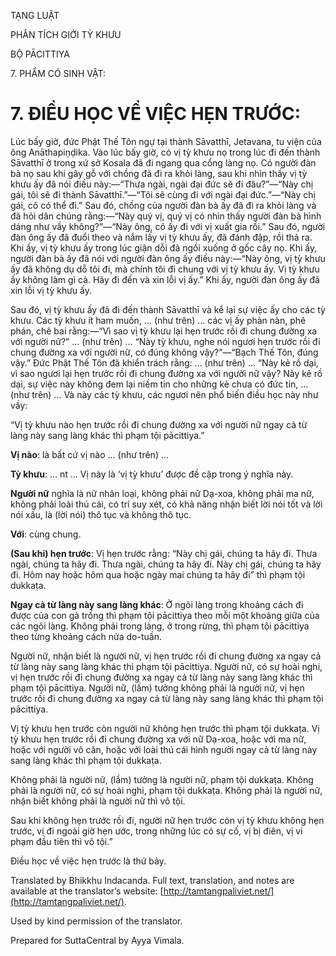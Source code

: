  

TẠNG LUẬT

PHÂN TÍCH GIỚI TỲ KHƯU

BỘ PĀCITTIYA

7\. PHẨM CÓ SINH VẬT:

# 7\. ĐIỀU HỌC VỀ VIỆC HẸN TRƯỚC:

Lúc bấy giờ, đức Phật Thế Tôn ngự tại thành Sāvatthī, Jetavana, tu viện của ông Anāthapiṇḍika. Vào lúc bấy giờ, có vị tỳ khưu nọ trong lúc đi đến thành Sāvatthī ở trong xứ sở Kosala đã đi ngang qua cổng làng nọ. Có người đàn bà nọ sau khi gây gỗ với chồng đã đi ra khỏi làng, sau khi nhìn thấy vị tỳ khưu ấy đã nói điều này:—“Thưa ngài, ngài đại đức sẽ đi đâu?”—“Này chị gái, tôi sẽ đi thành Sāvatthī.”—“Tôi sẽ cùng đi với ngài đại đức.”—“Này chị gái, cô có thể đi.” Sau đó, chồng của người đàn bà ấy đã đi ra khỏi làng và đã hỏi dân chúng rằng:—“Này quý vị, quý vị có nhìn thấy người đàn bà hình dáng như vầy không?”—“Này ông, cô ấy đi với vị xuất gia rồi.” Sau đó, người đàn ông ấy đã đuổi theo và nắm lấy vị tỳ khưu ấy, đã đánh đập, rồi thả ra. Khi ấy, vị tỳ khưu ấy trong lúc giận dỗi đã ngồi xuống ở gốc cây nọ. Khi ấy, người đàn bà ấy đã nói với người đàn ông ấy điều này:—“Này ông, vị tỳ khưu ấy đã không dụ dỗ tôi đi, mà chính tôi đi chung với vị tỳ khưu ấy. Vị tỳ khưu ấy không làm gì cả. Hãy đi đến và xin lỗi vị ấy.” Khi ấy, người đàn ông ấy đã xin lỗi vị tỳ khưu ấy.

Sau đó, vị tỳ khưu ấy đã đi đến thành Sāvatthī và kể lại sự việc ấy cho các tỳ khưu. Các tỳ khưu ít ham muốn, … (như trên) … các vị ấy phàn nàn, phê phán, chê bai rằng:—“Vì sao vị tỳ khưu lại hẹn trước rồi đi chung đường xa với người nữ?” … (như trên) … “Này tỳ khưu, nghe nói ngươi hẹn trước rồi đi chung đường xa với người nữ, có đúng không vậy?”—“Bạch Thế Tôn, đúng vậy.” Đức Phật Thế Tôn đã khiển trách rằng: … (như trên) … “Này kẻ rồ dại, vì sao ngươi lại hẹn trước rồi đi chung đường xa với người nữ vậy? Này kẻ rồ dại, sự việc này không đem lại niềm tin cho những kẻ chưa có đức tin, … (như trên) … Và này các tỳ khưu, các ngươi nên phổ biến điều học này như vầy:

“Vị tỳ khưu nào hẹn trước rồi đi chung đường xa với người nữ ngay cả từ làng này sang làng khác thì phạm tội pācittiya.”

**Vị nào**: là bất cứ vị nào … (như trên) …

**Tỳ khưu**: … nt … Vị này là ‘vị tỳ khưu’ được đề cập trong ý nghĩa này.

**Người nữ** nghĩa là nữ nhân loại, không phải nữ Dạ-xoa, không phải ma nữ, không phải loài thú cái, có trí suy xét, có khả năng nhận biết lời nói tốt và lời nói xấu, là (lời nói) thô tục và không thô tục.

**Với**: cùng chung.

**(Sau khi) hẹn trước**: Vị hẹn trước rằng: “Này chị gái, chúng ta hãy đi. Thưa ngài, chúng ta hãy đi. Thưa ngài, chúng ta hãy đi. Này chị gái, chúng ta hãy đi. Hôm nay hoặc hôm qua hoặc ngày mai chúng ta hãy đi” thì phạm tội dukkaṭa.

**Ngay cả từ làng này sang làng khác**: Ở ngôi làng trong khoảng cách đi được của con gà trống thì phạm tội pācittiya theo mỗi một khoảng giữa của các ngôi làng. Không phải trong làng, ở trong rừng, thì phạm tội pācittiya theo từng khoảng cách nửa do-tuần.

Người nữ, nhận biết là người nữ, vị hẹn trước rồi đi chung đường xa ngay cả từ làng này sang làng khác thì phạm tội pācittiya. Người nữ, có sự hoài nghi, vị hẹn trước rồi đi chung đường xa ngay cả từ làng này sang làng khác thì phạm tội pācittiya. Người nữ, (lầm) tưởng không phải là người nữ, vị hẹn trước rồi đi chung đường xa ngay cả từ làng này sang làng khác thì phạm tội pācittiya.

Vị tỳ khưu hẹn trước còn người nữ không hẹn trước thì phạm tội dukkaṭa. Vị tỳ khưu hẹn trước rồi đi chung đường xa với nữ Dạ-xoa, hoặc với ma nữ, hoặc với người vô căn, hoặc với loài thú cái hình người ngay cả từ làng này sang làng khác thì phạm tội dukkaṭa.

Không phải là người nữ, (lầm) tưởng là người nữ, phạm tội dukkaṭa. Không phải là người nữ, có sự hoài nghi, phạm tội dukkaṭa. Không phải là người nữ, nhận biết không phải là người nữ thì vô tội.

Sau khi không hẹn trước rồi đi, người nữ hẹn trước còn vị tỳ khưu không hẹn trước, vị đi ngoài giờ hẹn ước, trong những lúc có sự cố, vị bị điên, vị vi phạm đầu tiên thì vô tội.”

Điều học về việc hẹn trước là thứ bảy.

Translated by Bhikkhu Indacanda. Full text, translation, and notes are available at the translator’s website: [http://tamtangpaliviet.net/](http://tamtangpaliviet.net/).

Used by kind permission of the translator.

Prepared for SuttaCentral by Ayya Vimala.